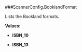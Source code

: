 ###ScannerConfig.BooklandFormat

Lists the Bookland formats.

**Values:**

* **ISBN_10**

* **ISBN_13**

